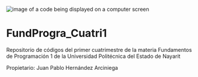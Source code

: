 ![image of a code being displayed on a computer screen](https://pilbox.themuse.com/image.jpg?filter=antialias&h=385&opt=1&pos=top-left&prog=1&q=keep&url=https%3A%2F%2Fcms-assets.themuse.com%2Fmedia%2Flead%2F01212022-1047259374-coding-classes_scanrail.jpg&w=700)

# FundProgra_Cuatri1

Repositorio de códigos del primer cuatrimestre de la materia Fundamentos de Programación 1 de la Universidad Politécnica del Estado de Nayarit

Propietario: Juan Pablo Hernández Arciniega
